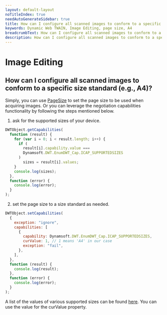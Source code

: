 ```yaml
---
layout: default-layout
noTitleIndex: true
needAutoGenerateSidebar: true
title: How can I configure all scanned images to conform to a specific size standard (e.g., A4)?
keywords: Dynamic Web TWAIN, Image Editing, page size, A4
breadcrumbText: How can I configure all scanned images to conform to a specific size standard (e.g., A4)?
description: How can I configure all scanned images to conform to a specific size standard (e.g., A4)?
---
```


# Image Editing

## How can I configure all scanned images to conform to a specific size standard (e.g., A4)?

Simply, you can use <a href="/web-twain/docs/info/api/WebTwain_Acquire.html#pagesize" target="_blank">PageSize</a> to set the page size to be used when acquiring images.
Or you can leverage the negotiation capabilities functionality by following the steps mentioned below.

1. ask for the supported sizes of your device.
```javascript
DWTObject.getCapabilities(
  function (result) {
    for (var i = 0; i < result.length; i++) {
      if (
        result[i].capability.value ===
        Dynamsoft.DWT.EnumDWT_Cap.ICAP_SUPPORTEDSIZES
      )
        sizes = result[i].values;
    }
    console.log(sizes);
  },
  function (error) {
    console.log(error);
  }
);
```

2. set the page size to a size standard as needed.
```javascript
DWTObject.setCapabilities(
  {
    exception: "ignore",
    capabilities: [
      {
        capability: Dynamsoft.DWT.EnumDWT_Cap.ICAP_SUPPORTEDSIZES,
        curValue: 1, // 1 means 'A4' in our case
        exception: "fail",
      },
    ],
  },
  function (result) {
    console.log(result);
  },
  function (error) {
    console.log(error);
  }
);
```

A list of the values of various supported sizes can be found <a href="/web-twain/docs/info/api/Dynamsoft_Enum.html#dynamsoftdwtenumdwt_capsupportedsizes" target="_blank">here</a>. You can use the value for the curValue property.
